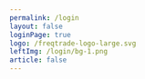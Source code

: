 ```yaml
---
permalink: /login
layout: false
loginPage: true
logo: /freqtrade-logo-large.svg
leftImg: /login/bg-1.png
article: false
---
```


<script setup>

</script>
<template>
   login
</template>

<style scoped>
   
</style>